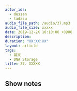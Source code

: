 ```yaml
---
actor_ids:
  - dessan
  - tadasu
audio_file_path: /audio/37.mp3
audio_file_size: xxxxx
date: 2019-12-2X 10:10:00 +0900
description: 
duration: "XX:XX:XX"
layout: article
tags: 
  - 論文
  - DNA Storage
title: 37. XXXXX
---
```


## Show notes
